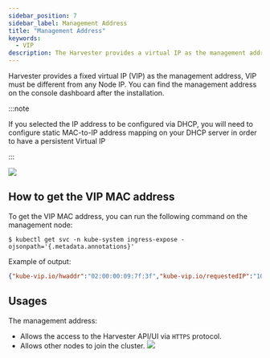 ```yaml
---
sidebar_position: 7
sidebar_label: Management Address
title: "Management Address"
keywords:
  - VIP
description: The Harvester provides a virtual IP as the management address.
---
```


<head>
  <link rel="canonical" href="https://docs.harvesterhci.io/v1.1/install/management-address"/>
</head>

Harvester provides a fixed virtual IP (VIP) as the management address, VIP must be different from any Node IP.  You can find the management address on the console dashboard after the installation.

:::note

If you selected the IP address to be configured via DHCP, you will need to configure static MAC-to-IP address mapping on your DHCP server in order to have a persistent Virtual IP

:::

![](/img/v1.2/install/iso-installed.png)

## How to get the VIP MAC address

To get the VIP MAC address, you can run the following command on the management node:
```shell
$ kubectl get svc -n kube-system ingress-expose -ojsonpath='{.metadata.annotations}'
```

Example of output:
```json
{"kube-vip.io/hwaddr":"02:00:00:09:7f:3f","kube-vip.io/requestedIP":"10.84.102.31"}
```

## Usages
The management address:

- Allows the access to the Harvester API/UI via `HTTPS` protocol.
- Allows other nodes to join the cluster.
  ![](/img/v1.2/install/configure-management-address.png)
